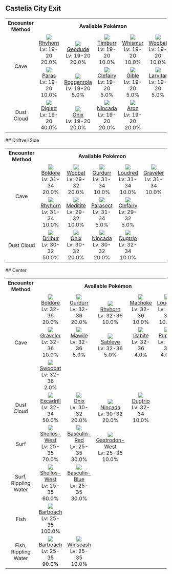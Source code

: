 ## Castelia City Exit

<table><tr><th colspan="1">Encounter Method</th><th colspan="5" style = "text-align: center;">Available Pokémon</th></tr>
<tr><td rowspan="2" style="vertical-align: middle; word-wrap: break-word; text-align: center;">Cave</td><td style="text-align: center; vertical-align: bottom;"> <img src="https://smilingzero.github.io/BlazeBlack2ReduxWiki/img/animated/111.gif"> <br> <a href="https://smilingzero.github.io/BlazeBlack2ReduxWiki/pokemons/111">Rhyhorn</a> <br> Lv: 19-20 <br> 20.0% </td><td style="text-align: center; vertical-align: bottom;"> <img src="https://smilingzero.github.io/BlazeBlack2ReduxWiki/img/animated/74.gif"> <br> <a href="https://smilingzero.github.io/BlazeBlack2ReduxWiki/pokemons/074">Geodude</a> <br> Lv: 19-20 <br> 20.0% </td><td style="text-align: center; vertical-align: bottom;"> <img src="https://smilingzero.github.io/BlazeBlack2ReduxWiki/img/animated/532.gif"> <br> <a href="https://smilingzero.github.io/BlazeBlack2ReduxWiki/pokemons/532">Timburr</a> <br> Lv: 19-20 <br> 10.0% </td><td style="text-align: center; vertical-align: bottom;"> <img src="https://smilingzero.github.io/BlazeBlack2ReduxWiki/img/animated/293.gif"> <br> <a href="https://smilingzero.github.io/BlazeBlack2ReduxWiki/pokemons/293">Whismur</a> <br> Lv: 19-20 <br> 10.0% </td><td style="text-align: center; vertical-align: bottom;"> <img src="https://smilingzero.github.io/BlazeBlack2ReduxWiki/img/animated/527.gif"> <br> <a href="https://smilingzero.github.io/BlazeBlack2ReduxWiki/pokemons/527">Woobat</a> <br> Lv: 19-20 <br> 10.0% </td></tr>
<tr><td style="text-align: center; vertical-align: bottom;"> <img src="https://smilingzero.github.io/BlazeBlack2ReduxWiki/img/animated/46.gif"> <br> <a href="https://smilingzero.github.io/BlazeBlack2ReduxWiki/pokemons/046">Paras</a> <br> Lv: 19-20 <br> 10.0% </td><td style="text-align: center; vertical-align: bottom;"> <img src="https://smilingzero.github.io/BlazeBlack2ReduxWiki/img/animated/524.gif"> <br> <a href="https://smilingzero.github.io/BlazeBlack2ReduxWiki/pokemons/524">Roggenrola</a> <br> Lv: 19-20 <br> 5.0% </td><td style="text-align: center; vertical-align: bottom;"> <img src="https://smilingzero.github.io/BlazeBlack2ReduxWiki/img/animated/35.gif"> <br> <a href="https://smilingzero.github.io/BlazeBlack2ReduxWiki/pokemons/035">Clefairy</a> <br> Lv: 19-20 <br> 5.0% </td><td style="text-align: center; vertical-align: bottom;"> <img src="https://smilingzero.github.io/BlazeBlack2ReduxWiki/img/animated/443.gif"> <br> <a href="https://smilingzero.github.io/BlazeBlack2ReduxWiki/pokemons/443">Gible</a> <br> Lv: 19-20 <br> 5.0% </td><td style="text-align: center; vertical-align: bottom;"> <img src="https://smilingzero.github.io/BlazeBlack2ReduxWiki/img/animated/246.gif"> <br> <a href="https://smilingzero.github.io/BlazeBlack2ReduxWiki/pokemons/246">Larvitar</a> <br> Lv: 19-20 <br> 5.0% </td></tr>
<tr><td rowspan="1" style="vertical-align: middle; word-wrap: break-word; text-align: center;">Dust Cloud</td><td style="text-align: center; vertical-align: bottom;"> <img src="https://smilingzero.github.io/BlazeBlack2ReduxWiki/img/animated/50.gif"> <br> <a href="https://smilingzero.github.io/BlazeBlack2ReduxWiki/pokemons/050">Diglett</a> <br> Lv: 19-20 <br> 40.0% </td><td style="text-align: center; vertical-align: bottom;"> <img src="https://smilingzero.github.io/BlazeBlack2ReduxWiki/img/animated/95.gif"> <br> <a href="https://smilingzero.github.io/BlazeBlack2ReduxWiki/pokemons/095">Onix</a> <br> Lv: 19-20 <br> 20.0% </td><td style="text-align: center; vertical-align: bottom;"> <img src="https://smilingzero.github.io/BlazeBlack2ReduxWiki/img/animated/290.gif"> <br> <a href="https://smilingzero.github.io/BlazeBlack2ReduxWiki/pokemons/290">Nincada</a> <br> Lv: 19-20 <br> 20.0% </td><td style="text-align: center; vertical-align: bottom;"> <img src="https://smilingzero.github.io/BlazeBlack2ReduxWiki/img/animated/304.gif"> <br> <a href="https://smilingzero.github.io/BlazeBlack2ReduxWiki/pokemons/304">Aron</a> <br> Lv: 19-20 <br> 20.0% </td><td></td></tr></table>
## Driftveil Side

<table><tr><th colspan="1">Encounter Method</th><th colspan="5" style = "text-align: center;">Available Pokémon</th></tr>
<tr><td rowspan="2" style="vertical-align: middle; word-wrap: break-word; text-align: center;">Cave</td><td style="text-align: center; vertical-align: bottom;"> <img src="https://smilingzero.github.io/BlazeBlack2ReduxWiki/img/animated/525.gif"> <br> <a href="https://smilingzero.github.io/BlazeBlack2ReduxWiki/pokemons/525">Boldore</a> <br> Lv: 31-34 <br> 20.0% </td><td style="text-align: center; vertical-align: bottom;"> <img src="https://smilingzero.github.io/BlazeBlack2ReduxWiki/img/animated/527.gif"> <br> <a href="https://smilingzero.github.io/BlazeBlack2ReduxWiki/pokemons/527">Woobat</a> <br> Lv: 29-32 <br> 20.0% </td><td style="text-align: center; vertical-align: bottom;"> <img src="https://smilingzero.github.io/BlazeBlack2ReduxWiki/img/animated/533.gif"> <br> <a href="https://smilingzero.github.io/BlazeBlack2ReduxWiki/pokemons/533">Gurdurr</a> <br> Lv: 31-34 <br> 10.0% </td><td style="text-align: center; vertical-align: bottom;"> <img src="https://smilingzero.github.io/BlazeBlack2ReduxWiki/img/animated/294.gif"> <br> <a href="https://smilingzero.github.io/BlazeBlack2ReduxWiki/pokemons/294">Loudred</a> <br> Lv: 31-34 <br> 10.0% </td><td style="text-align: center; vertical-align: bottom;"> <img src="https://smilingzero.github.io/BlazeBlack2ReduxWiki/img/animated/75.gif"> <br> <a href="https://smilingzero.github.io/BlazeBlack2ReduxWiki/pokemons/075">Graveler</a> <br> Lv: 31-34 <br> 10.0% </td></tr>
<tr><td style="text-align: center; vertical-align: bottom;"> <img src="https://smilingzero.github.io/BlazeBlack2ReduxWiki/img/animated/111.gif"> <br> <a href="https://smilingzero.github.io/BlazeBlack2ReduxWiki/pokemons/111">Rhyhorn</a> <br> Lv: 31-34 <br> 10.0% </td><td style="text-align: center; vertical-align: bottom;"> <img src="https://smilingzero.github.io/BlazeBlack2ReduxWiki/img/animated/307.gif"> <br> <a href="https://smilingzero.github.io/BlazeBlack2ReduxWiki/pokemons/307">Meditite</a> <br> Lv: 29-32 <br> 10.0% </td><td style="text-align: center; vertical-align: bottom;"> <img src="https://smilingzero.github.io/BlazeBlack2ReduxWiki/img/animated/47.gif"> <br> <a href="https://smilingzero.github.io/BlazeBlack2ReduxWiki/pokemons/047">Parasect</a> <br> Lv: 31-34 <br> 5.0% </td><td style="text-align: center; vertical-align: bottom;"> <img src="https://smilingzero.github.io/BlazeBlack2ReduxWiki/img/animated/35.gif"> <br> <a href="https://smilingzero.github.io/BlazeBlack2ReduxWiki/pokemons/035">Clefairy</a> <br> Lv: 29-32 <br> 5.0% </td><td></td></tr>
<tr><td rowspan="1" style="vertical-align: middle; word-wrap: break-word; text-align: center;">Dust Cloud</td><td style="text-align: center; vertical-align: bottom;"> <img src="https://smilingzero.github.io/BlazeBlack2ReduxWiki/img/animated/529.gif"> <br> <a href="https://smilingzero.github.io/BlazeBlack2ReduxWiki/pokemons/529">Drilbur</a> <br> Lv: 30-32 <br> 50.0% </td><td style="text-align: center; vertical-align: bottom;"> <img src="https://smilingzero.github.io/BlazeBlack2ReduxWiki/img/animated/95.gif"> <br> <a href="https://smilingzero.github.io/BlazeBlack2ReduxWiki/pokemons/095">Onix</a> <br> Lv: 30-32 <br> 20.0% </td><td style="text-align: center; vertical-align: bottom;"> <img src="https://smilingzero.github.io/BlazeBlack2ReduxWiki/img/animated/290.gif"> <br> <a href="https://smilingzero.github.io/BlazeBlack2ReduxWiki/pokemons/290">Nincada</a> <br> Lv: 30-32 <br> 20.0% </td><td style="text-align: center; vertical-align: bottom;"> <img src="https://smilingzero.github.io/BlazeBlack2ReduxWiki/img/animated/51.gif"> <br> <a href="https://smilingzero.github.io/BlazeBlack2ReduxWiki/pokemons/051">Dugtrio</a> <br> Lv: 32-34 <br> 10.0% </td><td></td></tr></table>
## Center

<table><tr><th colspan="1">Encounter Method</th><th colspan="5" style = "text-align: center;">Available Pokémon</th></tr>
<tr><td rowspan="3" style="vertical-align: middle; word-wrap: break-word; text-align: center;">Cave</td><td style="text-align: center; vertical-align: bottom;"> <img src="https://smilingzero.github.io/BlazeBlack2ReduxWiki/img/animated/525.gif"> <br> <a href="https://smilingzero.github.io/BlazeBlack2ReduxWiki/pokemons/525">Boldore</a> <br> Lv: 32-36 <br> 20.0% </td><td style="text-align: center; vertical-align: bottom;"> <img src="https://smilingzero.github.io/BlazeBlack2ReduxWiki/img/animated/533.gif"> <br> <a href="https://smilingzero.github.io/BlazeBlack2ReduxWiki/pokemons/533">Gurdurr</a> <br> Lv: 32-36 <br> 20.0% </td><td style="text-align: center; vertical-align: bottom;"> <img src="https://smilingzero.github.io/BlazeBlack2ReduxWiki/img/animated/111.gif"> <br> <a href="https://smilingzero.github.io/BlazeBlack2ReduxWiki/pokemons/111">Rhyhorn</a> <br> Lv: 32-36 <br> 10.0% </td><td style="text-align: center; vertical-align: bottom;"> <img src="https://smilingzero.github.io/BlazeBlack2ReduxWiki/img/animated/67.gif"> <br> <a href="https://smilingzero.github.io/BlazeBlack2ReduxWiki/pokemons/067">Machoke</a> <br> Lv: 32-36 <br> 10.0% </td><td style="text-align: center; vertical-align: bottom;"> <img src="https://smilingzero.github.io/BlazeBlack2ReduxWiki/img/animated/294.gif"> <br> <a href="https://smilingzero.github.io/BlazeBlack2ReduxWiki/pokemons/294">Loudred</a> <br> Lv: 32-36 <br> 10.0% </td></tr>
<tr><td style="text-align: center; vertical-align: bottom;"> <img src="https://smilingzero.github.io/BlazeBlack2ReduxWiki/img/animated/75.gif"> <br> <a href="https://smilingzero.github.io/BlazeBlack2ReduxWiki/pokemons/075">Graveler</a> <br> Lv: 32-36 <br> 10.0% </td><td style="text-align: center; vertical-align: bottom;"> <img src="https://smilingzero.github.io/BlazeBlack2ReduxWiki/img/animated/303.gif"> <br> <a href="https://smilingzero.github.io/BlazeBlack2ReduxWiki/pokemons/303">Mawile</a> <br> Lv: 32-36 <br> 5.0% </td><td style="text-align: center; vertical-align: bottom;"> <img src="https://smilingzero.github.io/BlazeBlack2ReduxWiki/img/animated/302.gif"> <br> <a href="https://smilingzero.github.io/BlazeBlack2ReduxWiki/pokemons/302">Sableye</a> <br> Lv: 32-36 <br> 5.0% </td><td style="text-align: center; vertical-align: bottom;"> <img src="https://smilingzero.github.io/BlazeBlack2ReduxWiki/img/animated/444.gif"> <br> <a href="https://smilingzero.github.io/BlazeBlack2ReduxWiki/pokemons/444">Gabite</a> <br> Lv: 32-36 <br> 4.0% </td><td style="text-align: center; vertical-align: bottom;"> <img src="https://smilingzero.github.io/BlazeBlack2ReduxWiki/img/animated/247.gif"> <br> <a href="https://smilingzero.github.io/BlazeBlack2ReduxWiki/pokemons/247">Pupitar</a> <br> Lv: 32-36 <br> 4.0% </td></tr>
<tr><td style="text-align: center; vertical-align: bottom;"> <img src="https://smilingzero.github.io/BlazeBlack2ReduxWiki/img/animated/528.gif"> <br> <a href="https://smilingzero.github.io/BlazeBlack2ReduxWiki/pokemons/528">Swoobat</a> <br> Lv: 32-36 <br> 2.0% </td><td></td><td></td><td></td><td></td></tr>
<tr><td rowspan="1" style="vertical-align: middle; word-wrap: break-word; text-align: center;">Dust Cloud</td><td style="text-align: center; vertical-align: bottom;"> <img src="https://smilingzero.github.io/BlazeBlack2ReduxWiki/img/animated/530.gif"> <br> <a href="https://smilingzero.github.io/BlazeBlack2ReduxWiki/pokemons/530">Excadrill</a> <br> Lv: 32-34 <br> 50.0% </td><td style="text-align: center; vertical-align: bottom;"> <img src="https://smilingzero.github.io/BlazeBlack2ReduxWiki/img/animated/95.gif"> <br> <a href="https://smilingzero.github.io/BlazeBlack2ReduxWiki/pokemons/095">Onix</a> <br> Lv: 30-32 <br> 20.0% </td><td style="text-align: center; vertical-align: bottom;"> <img src="https://smilingzero.github.io/BlazeBlack2ReduxWiki/img/animated/290.gif"> <br> <a href="https://smilingzero.github.io/BlazeBlack2ReduxWiki/pokemons/290">Nincada</a> <br> Lv: 30-32 <br> 20.0% </td><td style="text-align: center; vertical-align: bottom;"> <img src="https://smilingzero.github.io/BlazeBlack2ReduxWiki/img/animated/51.gif"> <br> <a href="https://smilingzero.github.io/BlazeBlack2ReduxWiki/pokemons/051">Dugtrio</a> <br> Lv: 32-34 <br> 10.0% </td><td></td></tr>
<tr><td rowspan="1" style="vertical-align: middle; word-wrap: break-word; text-align: center;">Surf</td><td style="text-align: center; vertical-align: bottom;"> <img src="https://smilingzero.github.io/BlazeBlack2ReduxWiki/img/animated/422-west.gif"> <br> <a href="https://smilingzero.github.io/BlazeBlack2ReduxWiki/pokemons/422">Shellos-West</a> <br> Lv: 25-35 <br> 70.0% </td><td style="text-align: center; vertical-align: bottom;"> <img src="https://smilingzero.github.io/BlazeBlack2ReduxWiki/img/animated/550-red.gif"> <br> <a href="https://smilingzero.github.io/BlazeBlack2ReduxWiki/pokemons/550">Basculin-Red</a> <br> Lv: 25-35 <br> 30.0% </td><td style="text-align: center; vertical-align: bottom;"> <img src="https://smilingzero.github.io/BlazeBlack2ReduxWiki/img/animated/423-west.gif"> <br> <a href="https://smilingzero.github.io/BlazeBlack2ReduxWiki/pokemons/423">Gastrodon-West</a> <br> Lv: 25-35 <br> 10.0% </td><td></td><td></td></tr>
<tr><td rowspan="1" style="vertical-align: middle; word-wrap: break-word; text-align: center;">Surf, Rippling Water</td><td style="text-align: center; vertical-align: bottom;"> <img src="https://smilingzero.github.io/BlazeBlack2ReduxWiki/img/animated/422-west.gif"> <br> <a href="https://smilingzero.github.io/BlazeBlack2ReduxWiki/pokemons/422">Shellos-West</a> <br> Lv: 25-35 <br> 60.0% </td><td style="text-align: center; vertical-align: bottom;"> <img src="https://smilingzero.github.io/BlazeBlack2ReduxWiki/img/animated/550-blue.gif"> <br> <a href="https://smilingzero.github.io/BlazeBlack2ReduxWiki/pokemons/550">Basculin-Blue</a> <br> Lv: 25-35 <br> 30.0% </td><td></td><td></td><td></td></tr>
<tr><td rowspan="1" style="vertical-align: middle; word-wrap: break-word; text-align: center;">Fish</td><td style="text-align: center; vertical-align: bottom;"> <img src="https://smilingzero.github.io/BlazeBlack2ReduxWiki/img/animated/339.gif"> <br> <a href="https://smilingzero.github.io/BlazeBlack2ReduxWiki/pokemons/339">Barboach</a> <br> Lv: 25-35 <br> 100.0% </td><td></td><td></td><td></td><td></td></tr>
<tr><td rowspan="1" style="vertical-align: middle; word-wrap: break-word; text-align: center;">Fish, Rippling Water</td><td style="text-align: center; vertical-align: bottom;"> <img src="https://smilingzero.github.io/BlazeBlack2ReduxWiki/img/animated/339.gif"> <br> <a href="https://smilingzero.github.io/BlazeBlack2ReduxWiki/pokemons/339">Barboach</a> <br> Lv: 25-35 <br> 90.0% </td><td style="text-align: center; vertical-align: bottom;"> <img src="https://smilingzero.github.io/BlazeBlack2ReduxWiki/img/animated/340.gif"> <br> <a href="https://smilingzero.github.io/BlazeBlack2ReduxWiki/pokemons/340">Whiscash</a> <br> Lv: 25-35 <br> 10.0% </td><td></td><td></td><td></td></tr></table>
